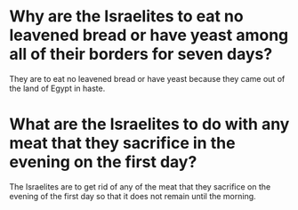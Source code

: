 # Why are the Israelites to eat no leavened bread or have yeast among all of their borders for seven days?

They are to eat no leavened bread or have yeast because they came out of the land of Egypt in haste.

# What are the Israelites to do with any meat that they sacrifice in the evening on the first day?

The Israelites are to get rid of any of the meat that they sacrifice on the evening of the first day so that it does not remain until the morning.
